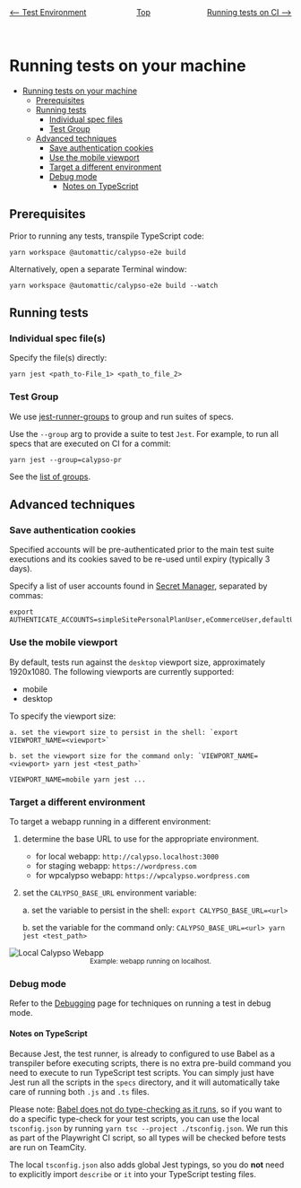 <div style="width:45%; float:left" align="left"><a href="./test_environment.md"><-- Test Environment</a> </div>
<div style="width: 5%; float:left" align="center"><a href="./../README.md">Top</a></div>
<div style="width: 45%; float:right"align="right"><a href="./tests_ci.md">Running tests on CI --></a> </div>

<br><br>

# Running tests on your machine

<!-- TOC -->

- [Running tests on your machine](#running-tests-on-your-machine)
    - [Prerequisites](#prerequisites)
    - [Running tests](#running-tests)
        - [Individual spec files](#individual-spec-files)
        - [Test Group](#test-group)
    - [Advanced techniques](#advanced-techniques)
        - [Save authentication cookies](#save-authentication-cookies)
        - [Use the mobile viewport](#use-the-mobile-viewport)
        - [Target a different environment](#target-a-different-environment)
        - [Debug mode](#debug-mode)
            - [Notes on TypeScript](#notes-on-typescript)

<!-- /TOC -->

## Prerequisites

Prior to running any tests, transpile TypeScript code:

```
yarn workspace @automattic/calypso-e2e build
```

Alternatively, open a separate Terminal window:

```
yarn workspace @automattic/calypso-e2e build --watch
```

## Running tests

### Individual spec file(s)

Specify the file(s) directly:

```
yarn jest <path_to-File_1> <path_to_file_2>
```

### Test Group

We use [jest-runner-groups](https://github.com/eugene-manuilov/jest-runner-groups) to group and run suites of specs.

Use the `--group` arg to provide a suite to test `Jest`. For example, to run all specs that are executed on CI for a commit:

```
yarn jest --group=calypso-pr
```

See the [list of groups](docs/overview.md#what-is-tested).

## Advanced techniques

### Save authentication cookies

Specified accounts will be pre-authenticated prior to the main test suite executions and its cookies saved to be re-used until expiry (typically 3 days).

Specify a list of user accounts found in [Secret Manager](packages/calypso-e2e/src/secrets/secrets-manager.ts), separated by commas:

```
export AUTHENTICATE_ACCOUNTS=simpleSitePersonalPlanUser,eCommerceUser,defaultUser
```

### Use the mobile viewport

By default, tests run against the `desktop` viewport size, approximately 1920x1080. The following viewports are currently supported:

- mobile
- desktop

To specify the viewport size:

	a. set the viewport size to persist in the shell: `export VIEWPORT_NAME=<viewport>`

	b. set the viewport size for the command only: `VIEWPORT_NAME=<viewport> yarn jest <test_path>`

```
VIEWPORT_NAME=mobile yarn jest ...
```

### Target a different environment

To target a webapp running in a different environment:

1. determine the base URL to use for the appropriate environment.

	- for local webapp: `http://calypso.localhost:3000`
	- for staging webapp: `https://wordpress.com`
	- for wpcalypso webapp: `https://wpcalypso.wordpress.com`

2. set the `CALYPSO_BASE_URL` environment variable:

	a. set the variable to persist in the shell: `export CALYPSO_BASE_URL=<url>`

	b. set the variable for the command only: `CALYPSO_BASE_URL=<url> yarn jest <test_path>`

<img alt="Local Calypso Webapp" src="https://cldup.com/1WwDmUXWen.png" />
<sup><center>Example: webapp running on localhost.</center></sup>

### Debug mode

Refer to the [Debugging](debugging.md) page for techniques on running a test in debug mode.

#### Notes on TypeScript

Because Jest, the test runner, is already to configured to use Babel as a transpiler before executing scripts, there is no extra pre-build command you need to execute to run TypeScript test scripts. You can simply just have Jest run all the scripts in the `specs` directory, and it will automatically take care of running both `.js` and `.ts` files.

Please note: [Babel does not do type-checking as it runs](https://jestjs.io/docs/getting-started#using-typescript), so if you want to do a specific type-check for your test scripts, you can use the local `tsconfig.json` by running `yarn tsc --project ./tsconfig.json`. We run this as part of the Playwright CI script, so all types will be checked before tests are run on TeamCity.

The local `tsconfig.json` also adds global Jest typings, so you do **not** need to explicitly import `describe` or `it` into your TypeScript testing files.
